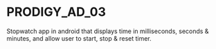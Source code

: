 # PRODIGY_AD_03
Stopwatch app in android that displays time in milliseconds, seconds &amp; minutes, and allow user to start, stop &amp; reset timer.
